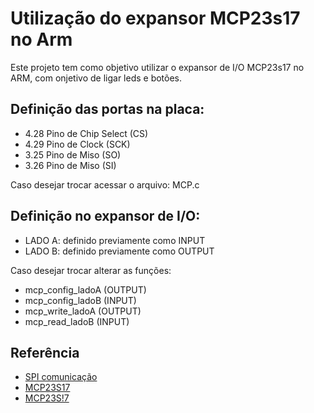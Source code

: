 
# Utilização do expansor MCP23s17 no Arm 

Este projeto tem como objetivo utilizar o expansor de I/O MCP23s17 no ARM, com onjetivo de ligar leds e botões.


## Definição das portas na placa:

- 4.28 Pino de Chip Select (CS)
- 4.29 Pino de Clock (SCK)
- 3.25 Pino de Miso (SO)
- 3.26 Pino de Miso (SI)

Caso desejar trocar acessar o arquivo: MCP.c

## Definição no expansor de I/O:

- LADO A: definido previamente como INPUT
- LADO B: definido previamente como OUTPUT

Caso desejar trocar alterar as funções: 
- mcp_config_ladoA (OUTPUT) 
- mcp_config_ladoB (INPUT)
- mcp_write_ladoA (OUTPUT)
- mcp_read_ladoB (INPUT)


## Referência

 - [SPI comunicação](https://github.com/fabiorochaufsc/SistemasDigitalsEmbarcados/tree/master/Unidade5/C%C3%B3digo/radio)
 - [MCP23S17](https://downloads.arduino.cc/libraries/github.com/RobTillaart/MCP23S17-0.1.3.zip?_gl=1*13m880u*_ga*NTQ3NzA5MzM1LjE2NTUxNTAwNjE.*_ga_NEXN8H46L5*MTY1NjM3NjA5OC4yLjAuMTY1NjM3NjA5OC42MA..)
 - [MCP23S!7](https://people.ece.cornell.edu/land/courses/ece4760/PIC32/index_port_expander.html)

